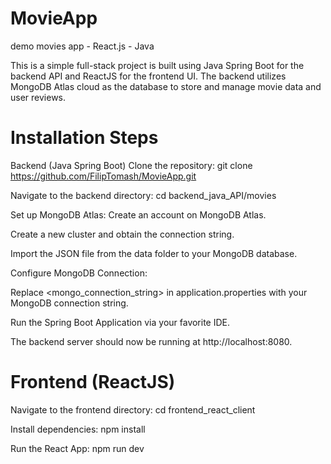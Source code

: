 # MovieApp
 demo movies app - React.js - Java

This is a simple full-stack project is built using Java Spring Boot for the backend API and ReactJS for the frontend UI. The backend utilizes MongoDB Atlas cloud as the database to store and manage movie data and user reviews.

# Installation Steps
Backend (Java Spring Boot)
Clone the repository:
git clone https://github.com/FilipTomash/MovieApp.git

Navigate to the backend directory:
cd backend_java_API/movies

Set up MongoDB Atlas:
Create an account on MongoDB Atlas.

Create a new cluster and obtain the connection string.

Import the JSON file from the data folder to your MongoDB database.

Configure MongoDB Connection:

Replace <mongo_connection_string> in application.properties with your MongoDB connection string.

Run the Spring Boot Application via your favorite IDE.

The backend server should now be running at http://localhost:8080.

# Frontend (ReactJS)

Navigate to the frontend directory:
cd frontend_react_client

Install dependencies:
npm install

Run the React App:
npm run dev
